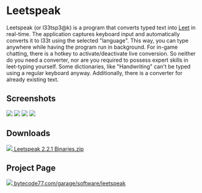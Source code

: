 # Leetspeak

Leetspeak (or l33tsp3@k) is a program that converts typed text into [Leet](https://en.wikipedia.org/wiki/Leet) in real-time. The application captures keyboard input and automatically converts it to l33t using the selected "language". This way, you can type anywhere while having the program run in background. For in-game chatting, there is a hotkey to activate/deactivate live conversion. So neither do you need a converter, nor are you required to possess expert skills in leet-typing yourself. Some dictionaries, like "Handwriting" can't be typed using a regular keyboard anyway. Additionally, there is a converter for already existing text.

## Screenshots

[![](https://bytecode77.com/cache/thumbs/?path=images/sites/garage/software/leetspeak/001.jpg&height=200)](https://bytecode77.com/images/sites/garage/software/leetspeak/001.jpg)
[![](https://bytecode77.com/cache/thumbs/?path=images/sites/garage/software/leetspeak/002.jpg&height=200)](https://bytecode77.com/images/sites/garage/software/leetspeak/002.jpg)
[![](https://bytecode77.com/cache/thumbs/?path=images/sites/garage/software/leetspeak/003.jpg&height=200)](https://bytecode77.com/images/sites/garage/software/leetspeak/003.jpg)
[![](https://bytecode77.com/cache/thumbs/?path=images/sites/garage/software/leetspeak/004.jpg&height=200)](https://bytecode77.com/images/sites/garage/software/leetspeak/004.jpg)

## Downloads

[![](https://bytecode77.com/images/shared/fileicons/zip.png) Leetspeak 2.2.1 Binaries.zip](https://bytecode77.com/downloads/garage/software/Leetspeak%202.2.1%20Binaries.zip)

## Project Page

[![](https://bytecode77.com/images/shared/favicon16.png) bytecode77.com/garage/software/leetspeak](https://bytecode77.com/garage/software/leetspeak)